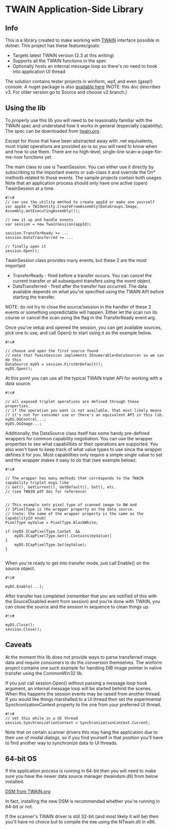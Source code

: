 TWAIN Application-Side Library
==============================

Info
--------------------------------------
This is a library created to make working with [TWAIN](http://twain.org/) interface possible in dotnet. 
This project has these features/goals:

* Targets latest TWAIN version (2.3 at this writing)
* Supports all the TWAIN functions in the spec
* Optionally hosts an internal message loop so there's no need to hook into application UI thread
 
The solution contains tester projects in winform, wpf, and even (gasp!) console. 
A nuget package is also [available here](https://www.nuget.org/packages/ntwain) 
(NOTE: this doc describes v3. For older version go to Source and choose v2 branch.)

Using the lib
--------------------------------------
To properly use this lib you will need to be reasonably familiar with the TWAIN spec
and understand how it works in general (especially capability). 
The spec can be downloaded from [twain.org](http://twain.org/). 

Except for those that have been abstracted away with .net equivalents, most triplet operations are 
provided as-is so you will need to know when and how to use them. 
There are no high-level, single-line scan-a-page-for-me-now functions yet.

The main class to use is TwainSession. You can either use it directly by subscribing
to the important events or sub-class it and override the On* methods related to those events.
The sample projects contain both usages. Note that an application process should only
have one active (open) TwainSession at a time.

```
#!c#
// can use the utility method to create appId or make one yourself
var appId = TWIdentity.CreateFromAssembly(DataGroups.Image, Assembly.GetExecutingAssembly());

// new it up and handle events
var session = new TwainSession(appId);

session.TransferReady += ...
session.DataTransferred += ...

// finally open it
session.Open();

```

TwainSession class provides many events, but these 2 are the most important

* TransferReady - fired before a transfer occurs. You can cancel the current transfer 
or all subsequent transfers using the event object.
* DataTransferred - fired after the transfer has occurred. The data available depends on 
what you've specified using the TWAIN API before starting the transfer.

NOTE: do not try to close the source/session in the handler of these 2 events or something
unpredictable will happen. Either let the scan run its course or cancel the scan using the flag 
in the TransferReady event arg.

Once you've setup and opened the session, you can get available sources, pick one to use,
and call Open() to start using it as the example below.


```
#!c#

// choose and open the first source found
// note that TwainSession implements IEnumerable<DataSource> so we can do this
DataSource myDS = session.FirstOrDefault();
myDS.Open();

```

At this point you can use all the typical TWAIN triplet API for working with a data source.


```
#!c#

// all exposed triplet operations are defined through these properties.
// if the operation you want is not available, that most likely means 
// it's not for consumer use or there's an equivalent API in this lib.
myDS.DGControl...;
myDS.DGImage...;

```

Additionally, the DataSource class itself has some handy pre-defined wrappers for common capability 
negotiation. You can use the wrapper properties to see what capabilities or their operations are 
supported. You also won't have to keep track of what value types to use since the wrapper defines it
for you. Most capabilities only require a simple single value to set
and the wrapper makes it easy to do that (see example below):


```
#!c#

// The wrapper has many methods that corresponds to the TWAIN capability triplet msgs like
// Get(), GetCurrent(), GetDefault(), Set(), etc.
// (see TWAIN pdf doc for reference)


// This example sets pixel type of scanned image to BW and
// IPixelType is the wrapper property on the data source.
// (note: the name of the wrapper property is the same as the CapabilityId enum)
PixelType myValue = PixelType.BlackWhite; 

if (myDS.ICapPixelType.CanSet  &&
    myDS.ICapPixelType.Get().Contains(myValue))
{
    myDS.ICapPixelType.Set(myValue);
}


```


When you're ready to get into transfer mode, just call Enable() on the source object.

```
#!c#

myDS.Enable(...);

```

After transfer has completed (remember that you are notified of this with the SourceDisabled event from session) 
and you're done with TWAIN, you can close the source and the session in sequence to clean things up.

```
#!c#

myDS.Close();
session.Close();

```


Caveats
--------------------------------------
At the moment this lib does not provide ways to parse transferred image data and require
consumers to do the conversion themselves. The winform project contains one such 
example for handling DIB image pointer in native transfer using the CommonWin32 lib.

If you just call session.Open() without passing a message loop hook argument, an 
internal message loop will be started behind the scenes. When this happens the session events may be raised from another thread. 
If you would like things marshalled to a UI thread then set the experimental SynchronizationContext property
to the one from your preferred UI thread. 

```
#!c#
// set this while in a UI thread
session.SynchronizationContext = SynchronizationContext.Current;

```
Note that on certain scanner drivers this may hang the 
application due to their use of modal dialogs, so if you find yourself in that position 
you'll have to find another way to synchronize data to UI threads. 


64-bit OS
--------------------------------------
If the application process is running in 64-bit then you will need to make sure you have the 
newer data source manager (twaindsm.dll) from below installed. 

[DSM from TWAIN.org](http://sourceforge.net/projects/twain-dsm/files/TWAIN%20DSM%202%20Win/)

In fact, installing the new DSM is recommended whether you're running in 64-bit or not.

If the scanner's TWAIN driver is still 32-bit (and most likely it will be) then you'll have no choice but to
compile the exe using the NTwain.dll in x86.
